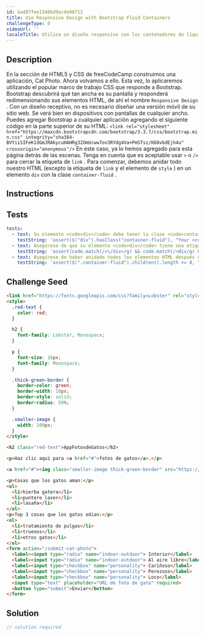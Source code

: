 ```yaml
---
id: bad87fee1348bd9acde08712
title: Use Responsive Design with Bootstrap Fluid Containers
challengeType: 0
videoUrl: ''
localeTitle: Utilice un diseño responsivo con los contenedores de líquidos Bootstrap
---
```


## Description
<section id="description"> En la sección de HTML5 y CSS de freeCodeCamp construimos una aplicación, Cat Photo. Ahora volvamos a ello. Esta vez, lo aplicaremos utilizando el popular marco de trabajo CSS que responde a Bootstrap. Bootstrap descubrirá qué tan ancha es su pantalla y responderá redimensionando sus elementos HTML, de ahí el nombre <code>Responsive Design</code> . Con un diseño receptivo, no es necesario diseñar una versión móvil de su sitio web. Se verá bien en dispositivos con pantallas de cualquier ancho. Puedes agregar Bootstrap a cualquier aplicación agregando el siguiente código en la parte superior de su HTML: <code>&lt;link rel=&quot;stylesheet&quot; href=&quot;https://maxcdn.bootstrapcdn.com/bootstrap/3.3.7/css/bootstrap.min.css&quot; integrity=&quot;sha384-BVYiiSIFeK1dGmJRAkycuHAHRg32OmUcww7on3RYdg4Va+PmSTsz/K68vbdEjh4u&quot; crossorigin=&quot;anonymous&quot;/&gt;</code> En este caso, ya lo hemos agregado para esta página detrás de las escenas. Tenga en cuenta que es aceptable usar <code>&gt;</code> o <code>/&gt;</code> para cerrar la etiqueta de <code>link</code> . Para comenzar, debemos anidar todo nuestro HTML (excepto la etiqueta de <code>link</code> y el elemento de <code>style</code> ) en un elemento <code>div</code> con la clase <code>container-fluid</code> . </section>

## Instructions
<section id="instructions">
</section>

## Tests
<section id='tests'>

```yml
tests:
  - text: Su elemento <code>div</code> debe tener la clase <code>container-fluid</code> .
    testString: 'assert($("div").hasClass("container-fluid"), "Your <code>div</code> element should have the class <code>container-fluid</code>.");'
  - text: Asegúrese de que su elemento <code>div</code> tiene una etiqueta de cierre.
    testString: 'assert(code.match(/<\/div>/g) && code.match(/<div/g) && code.match(/<\/div>/g).length === code.match(/<div/g).length, "Make sure your <code>div</code> element has a closing tag.");'
  - text: Asegúrese de haber anidado todos los elementos HTML después de la etiqueta de <code>style</code> cierre en <code>.container-fluid</code> .
    testString: 'assert($(".container-fluid").children().length >= 8, "Make sure you have nested all HTML elements after the closing <code>style</code> tag in <code>.container-fluid</code>.");'

```

</section>

## Challenge Seed
<section id='challengeSeed'>

<div id='html-seed'>

```html
<link href="https://fonts.googleapis.com/css?family=Lobster" rel="stylesheet" type="text/css">
<style>
  .red-text {
    color: red;
  }

  h2 {
    font-family: Lobster, Monospace;
  }

  p {
    font-size: 16px;
    font-family: Monospace;
  }

  .thick-green-border {
    border-color: green;
    border-width: 10px;
    border-style: solid;
    border-radius: 50%;
  }

  .smaller-image {
    width: 100px;
  }
</style>

<h2 class="red-text">AppFotosdeGatos</h2>

<p>Haz clic aquí para <a href="#">fotos de gatos</a>.</p>

<a href="#"><img class="smaller-image thick-green-border" src="https://bit.ly/fcc-relaxing-cat" alt="Un tierno gato naranja acostado sobre su espalda."></a>

<p>Cosas que los gatos aman:</p>
<ul>
  <li>hierba gatera</li>
  <li>puntero laser</li>
  <li>lasaña</li>
</ul>
<p>Top 3 cosas que los gatos odian:</p>
<ol>
  <li>tratamiento de pulgas</li>
  <li>truenos</li>
  <li>otros gatos</li>
</ol>
<form action="/submit-cat-photo">
  <label><input type="radio" name="indoor-outdoor"> Interior</label>
  <label><input type="radio" name="indoor-outdoor"> Al aire libre</label>
  <label><input type="checkbox" name="personality"> Cariñoso</label>
  <label><input type="checkbox" name="personality"> Perezoso</label>
  <label><input type="checkbox" name="personality"> Loco</label>
  <input type="text" placeholder="URL de foto de gato" required>
  <button type="submit">Enviar</button>
</form>

```

</div>



</section>

## Solution
<section id='solution'>

```js
// solution required
```
</section>
